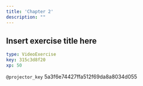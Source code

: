 ```yaml
---
title: 'Chapter 2'
description: ""
---
```


## Insert exercise title here

```yaml
type: VideoExercise
key: 315c3d8f20
xp: 50
```

`@projector_key`
5a3f6e74427ffa512f69da8a8034d055
